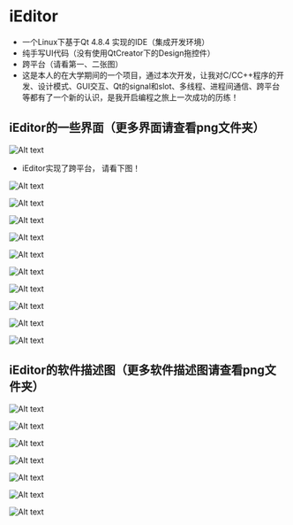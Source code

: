 # iEditor
- 一个Linux下基于Qt 4.8.4 实现的IDE（集成开发环境）
- 纯手写UI代码（没有使用QtCreator下的Design拖控件）
- 跨平台（请看第一、二张图）
- 这是本人的在大学期间的一个项目，通过本次开发，让我对C/CC++程序的开发、设计模式、GUI交互、Qt的signal和slot、多线程、进程间通信、跨平台等都有了一个新的认识，是我开启编程之旅上一次成功的历练！

## iEditor的一些界面（更多界面请查看png文件夹）
![Alt text](<png/12 iEditor主界面.png>)

- iEditor实现了跨平台， 请看下图！

![Alt text](<png/43 Window版本的iEditor.png>)

![Alt text](<png/18 iEditor编辑区.png>)

![Alt text](<png/31 C++源程序的编译.png>)

![Alt text](<png/32 C++可执行程序运行.png>)

![Alt text](<png/34 编辑器设置页.png>)

![Alt text](<png/13 文件和编辑菜单栏.png>)

![Alt text](<png/14 构建、调试和窗口菜单栏.png>)

![Alt text](<png/15 工具和帮助菜单栏.png>)

![Alt text](<png/20 编辑区查找替换对话框.png>)

![Alt text](<png/41 保存提示对话框.png>)


## iEditor的软件描述图（更多软件描述图请查看png文件夹）
![Alt text](<png/5 iEditor功能需求.png>)

![Alt text](<png/6 iEditor具体功能模块.png>)

![Alt text](<png/7 iEditor业务操作流程.png>)

![Alt text](<png/8 iEditor项目结构.png>)

![Alt text](<png/9 MainWindow组成.png>)

![Alt text](<png/10 TextEditTab组成.png>)

![Alt text](<png/11 ProjectDock组成.png>)
